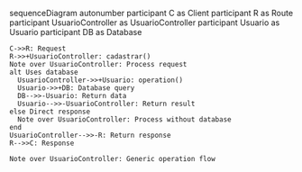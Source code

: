 sequenceDiagram
    autonumber
    participant C as Client
    participant R as Route
    participant UsuarioController as UsuarioController
    participant Usuario as Usuario
    participant DB as Database
    
    C->>R: Request
    R->>+UsuarioController: cadastrar()
    Note over UsuarioController: Process request
    alt Uses database
      UsuarioController->>+Usuario: operation()
      Usuario->>+DB: Database query
      DB-->>-Usuario: Return data
      Usuario-->>-UsuarioController: Return result
    else Direct response
      Note over UsuarioController: Process without database
    end
    UsuarioController-->>-R: Return response
    R-->>C: Response
    
    Note over UsuarioController: Generic operation flow
  